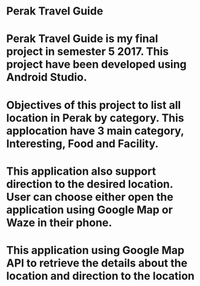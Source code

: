 # Perak Travel Guide
#
# Perak Travel Guide is my final project in semester 5 2017. This project have been developed using Android Studio.
#
# Objectives of this project to list all location in Perak by category. This applocation have 3 main category, Interesting, Food and Facility.
#
# This application also support direction to the desired location. User can choose either open the application using Google Map or Waze in their phone.
#
# This application using Google Map API to retrieve the details about the location and direction to the location
#

